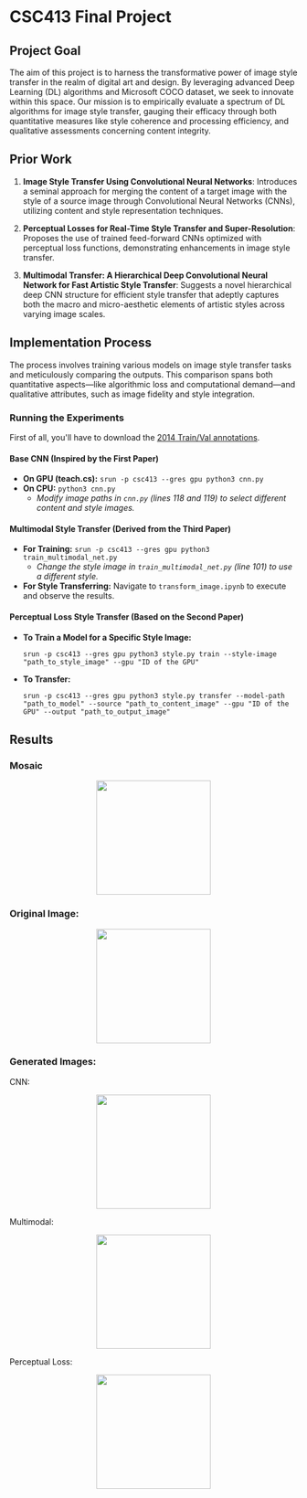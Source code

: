 # CSC413 Final Project

## Project Goal
The aim of this project is to harness the transformative power of image style transfer in the realm of digital art and design. By leveraging advanced Deep Learning (DL) algorithms and Microsoft COCO dataset, we seek to innovate within this space. Our mission is to empirically evaluate a spectrum of DL algorithms for image style transfer, gauging their efficacy through both quantitative measures like style coherence and processing efficiency, and qualitative assessments concerning content integrity.

## Prior Work
1. **Image Style Transfer Using Convolutional Neural Networks**: Introduces a seminal approach for merging the content of a target image with the style of a source image through Convolutional Neural Networks (CNNs), utilizing content and style representation techniques.

2. **Perceptual Losses for Real-Time Style Transfer and Super-Resolution**: Proposes the use of trained feed-forward CNNs optimized with perceptual loss functions, demonstrating enhancements in image style transfer.

3. **Multimodal Transfer: A Hierarchical Deep Convolutional Neural Network for Fast Artistic Style Transfer**: Suggests a novel hierarchical deep CNN structure for efficient style transfer that adeptly captures both the macro and micro-aesthetic elements of artistic styles across varying image scales.

## Implementation Process
The process involves training various models on image style transfer tasks and meticulously comparing the outputs. This comparison spans both quantitative aspects—like algorithmic loss and computational demand—and qualitative attributes, such as image fidelity and style integration.

### Running the Experiments

First of all, you'll have to download the [2014 Train/Val annotations](http://images.cocodataset.org/annotations/annotations_trainval2014.zip).

#### Base CNN (Inspired by the First Paper)
- **On GPU (teach.cs):** `srun -p csc413 --gres gpu python3 cnn.py`
- **On CPU:** `python3 cnn.py`
  - *Modify image paths in `cnn.py` (lines 118 and 119) to select different content and style images.*

#### Multimodal Style Transfer (Derived from the Third Paper)
- **For Training:** `srun -p csc413 --gres gpu python3 train_multimodal_net.py`
  - *Change the style image in `train_multimodal_net.py` (line 101) to use a different style.*
- **For Style Transferring:** Navigate to `transform_image.ipynb` to execute and observe the results.

#### Perceptual Loss Style Transfer (Based on the Second Paper)
- **To Train a Model for a Specific Style Image:** 
  ```shell
  srun -p csc413 --gres gpu python3 style.py train --style-image "path_to_style_image" --gpu "ID of the GPU"
- **To Transfer:**
  ```shell
  srun -p csc413 --gres gpu python3 style.py transfer --model-path "path_to_model" --source "path_to_content_image" --gpu "ID of the GPU" --output "path_to_output_image"

## Results
### Mosaic 
<p align="center">
    <img src="perceptualLoss_style_transfer/style_imgs/mosaic.jpg" height="200px">
</p>

### Original Image:
<p align="center">
    <img src="perceptualLoss_style_transfer/content_imgs/toronto.jpg" height="200px">
</p>

### Generated Images:
CNN: 
<p align="center">
    <img src="CNN/result/result_3000_0.000800_0.800000.png" height="200px">
</p>

Multimodal:
<p align="center">
    <img src="multimodal_style_transfer/generated/multimodal_mosaic_1024.jpg" height="200px">
</p>

Perceptual Loss:
<p align="center">
    <img src="perceptualLoss_style_transfer/output/toronto_mosaic.png" height="200px">
</p>